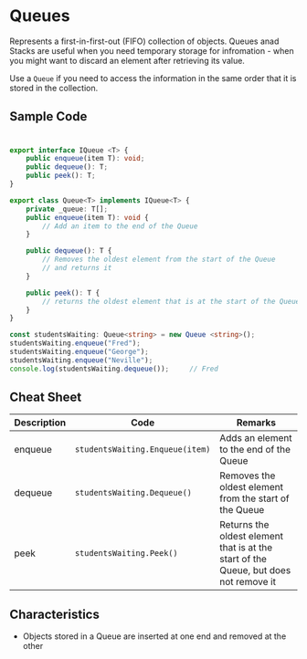 # Queues
Represents a first-in-first-out (FIFO) collection of objects.
Queues anad Stacks are useful when you need temporary storage for infromation - when you might want to discard an element after retrieving its value.

Use a `Queue` if you need to access the information in the same order that it is stored in the collection.

## Sample Code
# 
```typescript
export interface IQueue <T> {    
    public enqueue(item T): void;
    public dequeue(): T;
    public peek(): T;
}

export class Queue<T> implements IQueue<T> {
    private _queue: T[];
    public enqueue(item T): void {
        // Add an item to the end of the Queue
    }

    public dequeue(): T {
        // Removes the oldest element from the start of the Queue
        // and returns it        
    }

    public peek(): T {
        // returns the oldest element that is at the start of the Queue, but does not remove it
    }
}

const studentsWaiting: Queue<string> = new Queue <string>();
studentsWaiting.enqueue("Fred");
studentsWaiting.enqueue("George");
studentsWaiting.enqueue("Neville");
console.log(studentsWaiting.dequeue());     // Fred
```

## Cheat Sheet
|Description|Code|Remarks|
|---------|-----|--------|
|enqueue|`studentsWaiting.Enqueue(item)`|Adds an element to the end of the Queue|
|dequeue|`studentsWaiting.Dequeue()`|Removes the oldest element from the start of the Queue|
|peek|`studentsWaiting.Peek()`|Returns the oldest element that is at the start of the Queue, but does not remove it|

## Characteristics
- Objects stored in a Queue are inserted at one end and removed at the other